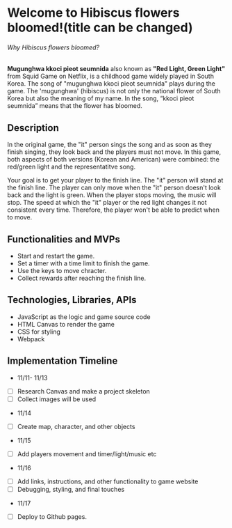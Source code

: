 # Welcome to Hibiscus flowers bloomed!(title can be changed)

######  Why Hibiscus flowers bloomed?
**Mugunghwa kkoci pieot seumnida** also known as  __"Red Light, Green Light"__ from Squid Game on Netflix, is a childhood game widely played in South Korea. The song of "mugunghwa kkoci pieot seumnida" plays during the game. The 'mugunghwa' (hibiscus) is not only the national flower of South Korea but also the meaning of my name. In the song, “kkoci pieot seumnida” means that the flower has bloomed. 

## Description
In the original game, the "it" person sings the song and as soon as they finish singing, they look back and the players must not move. In this game, both aspects of both versions (Korean and American) were combined: the red/green light and the representatitve song.

Your goal is to get your player to the finish line. The "it" person will stand at the finish line. The player can only move when the "it" person doesn't look back and the light is green. When the player stops moving, the music will stop. The speed at which the "it" player or the red light changes it not consistent every time. Therefore, the player won't be able to predict when to move.

## Functionalities and MVPs
* Start and restart the game.
* Set a timer with a time limit to finish the game.
* Use the keys to move chracter.
* Collect rewards after reaching the finish line. 

## Technologies, Libraries, APIs
* JavaScript as the logic and game source code
* HTML Canvas to render the game
* CSS for styling
* Webpack

## Implementation Timeline
* 11/11- 11/13
- [ ] Research Canvas and make a project skeleton
- [ ] Collect images will be used

* 11/14
- [ ] Create map, character, and other objects

* 11/15
- [ ] Add players movement and timer/light/music etc

* 11/16
- [ ] Add links, instructions, and other functionality to game website
- [ ] Debugging, styling, and final touches

* 11/17
- [ ] Deploy to Github pages.